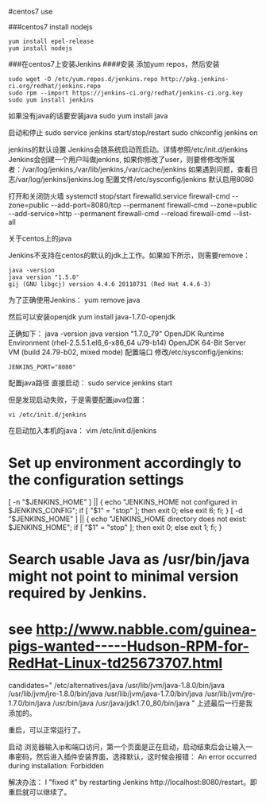 #centos7 use

###centos7 install nodejs

	yum install epel-release
	yum install nodejs 

###在centos7上安装Jenkins
####安装
添加yum repos，然后安装

	sudo wget -O /etc/yum.repos.d/jenkins.repo http://pkg.jenkins-ci.org/redhat/jenkins.repo
	sudo rpm --import https://jenkins-ci.org/redhat/jenkins-ci.org.key
	sudo yum install jenkins

如果没有java的话要安装java
	sudo yum install java

启动和停止
	sudo service jenkins start/stop/restart
	sudo chkconfig jenkins on

jenkins的默认设置
Jenkins会随系统启动而启动。详情参照/etc/init.d/jenkins
Jenkins会创建一个用户叫做jenkins, 如果你修改了user，则要修修改所属者：/var/log/jenkins,/var/lib/jenkins,/var/cache/jenkins
如果遇到问题，查看日志/var/log/jenkins/jenkins.log
配置文件/etc/sysconfig/jenkins
默认启用8080

打开和关闭防火墙
	systemctl stop/start firewalld.service
	firewall-cmd --zone=public --add-port=8080/tcp --permanent
	firewall-cmd --zone=public --add-service=http --permanent
	firewall-cmd --reload
	firewall-cmd --list-all

关于centos上的java

Jenkins不支持在centos的默认的jdk上工作。如果如下所示，则需要remove：

	java -version
	java version "1.5.0"
	gij (GNU libgcj) version 4.4.6 20110731 (Red Hat 4.4.6-3)

为了正确使用Jenkins：
	yum remove java

然后可以安装openjdk
	yum install java-1.7.0-openjdk

正确如下：
	java -version
	java version "1.7.0_79"
	OpenJDK Runtime Environment (rhel-2.5.5.1.el6_6-x86_64 u79-b14)
	OpenJDK 64-Bit Server VM (build 24.79-b02, mixed mode)
配置端口
修改/etc/sysconfig/jenkins:

	JENKINS_PORT="8080"

配置java路径
直接启动：
	sudo service jenkins start

但是发现启动失败，于是需要配置java位置：

	vi /etc/init.d/jenkins
在启动加入本机的java：
	vim /etc/init.d/jenkins 

# Set up environment accordingly to the configuration settings
[ -n "$JENKINS_HOME" ] || { echo "JENKINS_HOME not configured in $JENKINS_CONFIG";
        if [ "$1" = "stop" ]; then exit 0;
        else exit 6; fi; }
[ -d "$JENKINS_HOME" ] || { echo "JENKINS_HOME directory does not exist: $JENKINS_HOME";
        if [ "$1" = "stop" ]; then exit 0;
        else exit 1; fi; }

# Search usable Java as /usr/bin/java might not point to minimal version required by Jenkins.
# see http://www.nabble.com/guinea-pigs-wanted-----Hudson-RPM-for-RedHat-Linux-td25673707.html
candidates="
/etc/alternatives/java
/usr/lib/jvm/java-1.8.0/bin/java
/usr/lib/jvm/jre-1.8.0/bin/java
/usr/lib/jvm/java-1.7.0/bin/java
/usr/lib/jvm/jre-1.7.0/bin/java
/usr/bin/java
/usr/java/jdk1.7.0_80/bin/java
"
上述最后一行是我添加的。

重启，可以正常运行了。

启动
浏览器输入ip和端口访问，第一个页面是正在启动，启动结束后会让输入一串密码，然后进入插件安装界面，选择默认，这时候会报错：
An error occurred during installation: Forbidden

解决办法：
I "fixed it" by restarting Jenkins http://localhost:8080/restart。即重启就可以继续了。